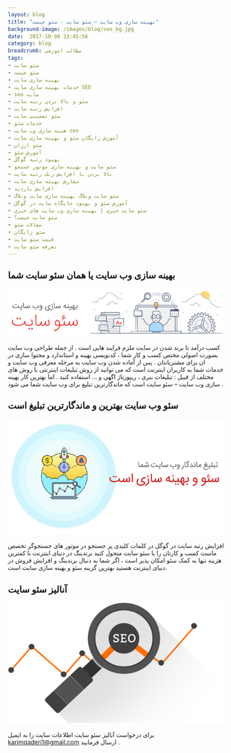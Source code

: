 ```yaml
---
layout: blog
title: "بهینه سازی وب سایت – سئو سایت - سئو چیست"
background-image: /images/blog/seo_bg.jpg
date:  2017-10-08 23:45:56
category: blog
breadcrumb: مطالب اموزشی
tags:
- سئو سایت
- سئو چیست
- بهینه سازی سایت
- خدمات بهینه سازی سایت SEO
- seo سایت
- سئو و بالا بردن رتبه سایت‏
- افزایش رتبه سایت
- سئو تضمینی سایت
- خدمات سئو
- هینه سازی وب سایت seo
- آموزش رایگان سئو و بهینه سازی سایت
- سئو ارزان
- آموزش سئو
- بهبود رتبه گوگل
- سئو سایت و بهینه سازی موتور جستجو
- بالا بردن یا افزایش رنک رتبه سایت
- سفارش بهینه سازی سایت
- افزایش بازدید
- سئو سایت وبلاگ بهینه سازی سایت وبلاگ
- آموزش سئو و بهبود جایگاه سایت در گوگل
- سئو سایت خبری | بهینه سازی وب سایت های خبری
- سئو سایت چیست؟
- مقالات سئو
- سئو رایگان
- قیمت سئو سایت
- تعرفه سئو سایت
---
```




## بهینه سازی وب سایت یا همان سئو سایت شما
![بهینه سازی وب سایت – سئو سایت][1]

[1]: /images/blog/seo.jpg "بهینه سازی وب سایت – سئو سایت - سئو چیست"

کسب درآمد تا برند شدن در سایت ملزم فرایند هایی است . از جمله طراحی وب سایت بصورت اصولی مختص کسب و کار شما ، کدنویسی بهینه و استاندارد و محتوا سازی در ان برای مشتریانتان . پس از آماده شدن وب سایت به مرحله معرفی وب سایت و خدمات شما به کاربران اینترنت است که می توانید از روش تبلیغات اینترنتی با روش های مختلف از قیبل :
 تبلیغات بنری ،
  ریپورتاژ اگهی 
  و … استفاده کنید .
   اما بهترین کار بهینه سازی وب سایت – سئو سایت است که ماندگارترین تبلیغ برای وب سایت شما می شود .



## سئو وب سایت بهترین و ماندگارترین تبلیغ است
![سئو وب سایت بهترین و ماندگارترین تبلیغ است][2]

[2]: /images/blog/seo2.jpg "سئو وب سایت بهترین و ماندگارترین تبلیغ است"

افزایش رتبه سایت در گوگل در کلمات کلیدی پر جستجو در موتور های جستجوگر تخصص ماست کسب و کارتان را با سئو سایت متحول کنید برندینگ در دنیای اینترنت با کمترین هزینه تنها به کمک سئو امکان پذیر است ، اگر شما به دنبال برندینگ و افزایش فروش در دنیای اینترنت هستید بهترین گزینه سئو و بهینه سازی سایت است.

## آنالیز سئو سایت 
![آنالیز سئو سایت][3]

[3]: /images/blog/free-seo-tool.png "آنالیز سئو سایت"

برای درخواست آنالیز سئو سایت اطلاعات سایت را به ایمیل karimqaderi1@gmail.com ارسال فرمایید .

